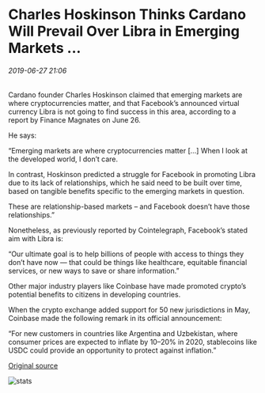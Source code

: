 # Charles Hoskinson Thinks Cardano Will Prevail Over Libra in Emerging Markets ...

###### 2019-06-27 21:06

Cardano founder Charles Hoskinson claimed that emerging markets are where cryptocurrencies matter, and that Facebook’s announced virtual currency Libra is not going to find success in this area, according to a report by Finance Magnates on June 26.

He says:

“Emerging markets are where cryptocurrencies matter \[...\] When I look at the developed world, I don’t care.

In contrast, Hoskinson predicted a struggle for Facebook in promoting Libra due to its lack of relationships, which he said need to be built over time, based on tangible benefits specific to the emerging markets in question.

These are relationship-based markets – and Facebook doesn’t have those relationships.”

Nonetheless, as previously reported by Cointelegraph, Facebook’s stated aim with Libra is:

“Our ultimate goal is to help billions of people with access to things they don’t have now — that could be things like healthcare, equitable financial services, or new ways to save or share information.”

Other major industry players like Coinbase have made promoted crypto’s potential benefits to citizens in developing countries.

When the crypto exchange added support for 50 new jurisdictions in May, Coinbase made the following remark in its official announcement:

“For new customers in countries like Argentina and Uzbekistan, where consumer prices are expected to inflate by 10–20% in 2020, stablecoins like USDC could provide an opportunity to protect against inflation.”

[Original source](https://cointelegraph.com/news/charles-hoskinson-thinks-cardano-will-prevail-over-libra-in-emerging-markets)

![stats](https://c.statcounter.com/11760860/0/a89fa40b/1/ "stats")